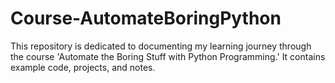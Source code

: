 # Course-AutomateBoringPython
This repository is dedicated to documenting my learning journey through the course 'Automate the Boring Stuff with Python Programming.' It contains example code, projects, and notes.
